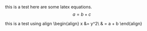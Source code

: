 this is a test
here are some latex equations.
$$ a = b + c $$

this is a test using align
\begin{align}
x &= y^2\\
& = a + b
\end{align}
